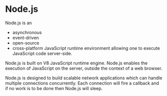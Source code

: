 #  Node.js


Node.js is an 
- asynchronous 
- event-driven 
- open-source
- cross-platform
JavaScript runtime environment allowing one to execute JavaScript code server-side.

Node.js is built on V8 JavaScript runtime engine.
Node.js enables the execution of JavaScript on the server, outside the context 
of a web browser.

Node.js is designed to build scalable network applications which can handle multiple
connections concurrently. Each connection will fire a callback and if no work is 
to be done then Node.js will sleep.
